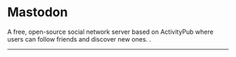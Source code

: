 # Mastodon

A free, open-source social network server based on ActivityPub where users can follow friends and discover new ones. .

---